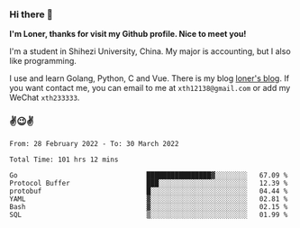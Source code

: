 ### Hi there 👋️

**I'm Loner, thanks for visit my Github profile. Nice to meet you!**

I'm a student in Shihezi University, China. My major is accounting, but I also like programming.

I use and learn Golang, Python, C and Vue. There is my blog [loner's blog](https://www.loner1024.top).  If you want contact me, you can email to me at `xth12138@gmail.com` or add my WeChat `xth233333`.

### ✌️😉✌️

<!--START_SECTION:waka-->

```text
From: 28 February 2022 - To: 30 March 2022

Total Time: 101 hrs 12 mins

Go                                ████████████████▓░░░░░░░░   67.09 %
Protocol Buffer                   ███░░░░░░░░░░░░░░░░░░░░░░   12.39 %
protobuf                          █░░░░░░░░░░░░░░░░░░░░░░░░   04.44 %
YAML                              ▓░░░░░░░░░░░░░░░░░░░░░░░░   02.81 %
Bash                              ▓░░░░░░░░░░░░░░░░░░░░░░░░   02.15 %
SQL                               ▒░░░░░░░░░░░░░░░░░░░░░░░░   01.99 %
```

<!--END_SECTION:waka-->



